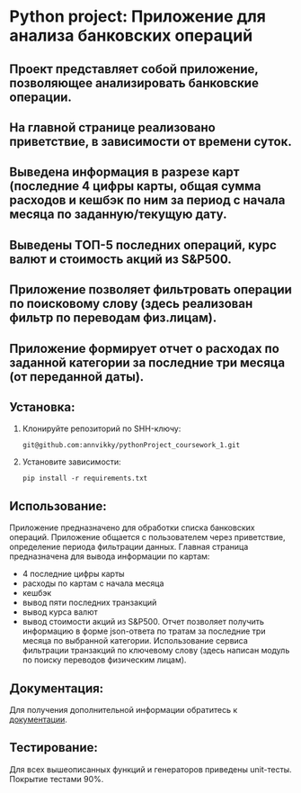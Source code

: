 # Python project: Приложение для анализа банковских операций

## Проект представляет собой приложение, позволяющее анализировать банковские операции.
## На главной странице реализовано приветствие, в зависимости от времени суток.
## Выведена информация в разрезе карт (последние 4 цифры карты, общая сумма расходов и кешбэк по ним за период с начала месяца по заданную/текущую дату.
## Выведены ТОП-5 последних операций, курс валют и стоимость акций из S&P500.
## Приложение позволяет фильтровать операции по поисковому слову (здесь реализован фильтр по переводам физ.лицам).
## Приложение формирует отчет о расходах по заданной категории за последние три месяца (от переданной даты).

## Установка:
1. Клонируйте репозиторий по SHH-ключу:
    ```
    git@github.com:annvikky/pythonProject_coursework_1.git
   
    ```
2. Установите зависимости:
    ```
    pip install -r requirements.txt
    ```
## Использование: 

Приложение предназначено для обработки списка банковских операций.
Приложение общается с пользователем через приветствие, определение периода фильтрации данных.
Главная страница предназначена для вывода информации по картам:
- 4 последние цифры карты
- расходы по картам с начала месяца
- кешбэк
- вывод пяти последних транзакций
- вывод курса валют
- вывод стоимости акций из S&P500.
Отчет позволяет получить информацию в форме json-ответа по тратам за последние три месяца по выбранной категории.
Использование сервиса фильтрации транзакций по ключевому слову (здесь написан модуль по поиску переводов физическим лицам).

## Документация:

Для получения дополнительной информации обратитесь к [документации](README.md).

## Тестирование:

Для всех вышеописанных функций и генераторов приведены unit-тесты. Покрытие тестами 90%.